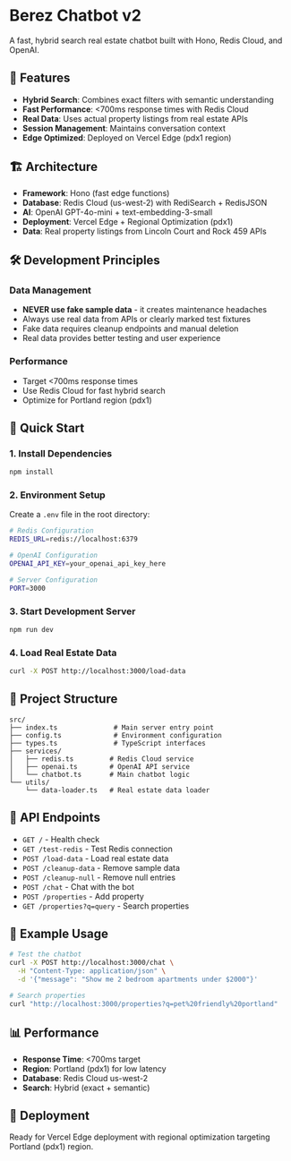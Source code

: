 # Berez Chatbot v2

A fast, hybrid search real estate chatbot built with Hono, Redis Cloud, and OpenAI.

## 🚀 Features

- **Hybrid Search**: Combines exact filters with semantic understanding
- **Fast Performance**: <700ms response times with Redis Cloud
- **Real Data**: Uses actual property listings from real estate APIs
- **Session Management**: Maintains conversation context
- **Edge Optimized**: Deployed on Vercel Edge (pdx1 region)

## 🏗️ Architecture

- **Framework**: Hono (fast edge functions)
- **Database**: Redis Cloud (us-west-2) with RediSearch + RedisJSON
- **AI**: OpenAI GPT-4o-mini + text-embedding-3-small
- **Deployment**: Vercel Edge + Regional Optimization (pdx1)
- **Data**: Real property listings from Lincoln Court and Rock 459 APIs

## 🛠️ Development Principles

### **Data Management**
- **NEVER use fake sample data** - it creates maintenance headaches
- Always use real data from APIs or clearly marked test fixtures
- Fake data requires cleanup endpoints and manual deletion
- Real data provides better testing and user experience

### **Performance**
- Target <700ms response times
- Use Redis Cloud for fast hybrid search
- Optimize for Portland region (pdx1)

## 🚀 Quick Start

### 1. Install Dependencies
```bash
npm install
```

### 2. Environment Setup
Create a `.env` file in the root directory:
```bash
# Redis Configuration
REDIS_URL=redis://localhost:6379

# OpenAI Configuration
OPENAI_API_KEY=your_openai_api_key_here

# Server Configuration
PORT=3000
```

### 3. Start Development Server
```bash
npm run dev
```

### 4. Load Real Estate Data
```bash
curl -X POST http://localhost:3000/load-data
```

## 📁 Project Structure

```
src/
├── index.ts              # Main server entry point
├── config.ts             # Environment configuration
├── types.ts              # TypeScript interfaces
├── services/
│   ├── redis.ts         # Redis Cloud service
│   ├── openai.ts        # OpenAI API service
│   └── chatbot.ts       # Main chatbot logic
└── utils/
    └── data-loader.ts   # Real estate data loader
```

## 🔌 API Endpoints

- `GET /` - Health check
- `GET /test-redis` - Test Redis connection
- `POST /load-data` - Load real estate data
- `POST /cleanup-data` - Remove sample data
- `POST /cleanup-null` - Remove null entries
- `POST /chat` - Chat with the bot
- `POST /properties` - Add property
- `GET /properties?q=query` - Search properties

## 🎯 Example Usage

```bash
# Test the chatbot
curl -X POST http://localhost:3000/chat \
  -H "Content-Type: application/json" \
  -d '{"message": "Show me 2 bedroom apartments under $2000"}'

# Search properties
curl "http://localhost:3000/properties?q=pet%20friendly%20portland"
```

## 📊 Performance

- **Response Time**: <700ms target
- **Region**: Portland (pdx1) for low latency
- **Database**: Redis Cloud us-west-2
- **Search**: Hybrid (exact + semantic)

## 🚀 Deployment

Ready for Vercel Edge deployment with regional optimization targeting Portland (pdx1) region.
